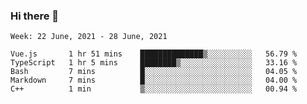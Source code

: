 ### Hi there 👋
<!--START_SECTION:waka-->
```text
Week: 22 June, 2021 - 28 June, 2021

Vue.js       1 hr 51 mins    ██████████████▒░░░░░░░░░░   56.79 % 
TypeScript   1 hr 5 mins     ████████▒░░░░░░░░░░░░░░░░   33.16 % 
Bash         7 mins          █░░░░░░░░░░░░░░░░░░░░░░░░   04.05 % 
Markdown     7 mins          █░░░░░░░░░░░░░░░░░░░░░░░░   04.00 % 
C++          1 min           ▒░░░░░░░░░░░░░░░░░░░░░░░░   00.94 % 
```
<!--END_SECTION:waka-->

<p align="center"> </p>


<!--
**thallard/thallard** is a ✨ _special_ ✨ repository because its `README.md` (this file) appears on your GitHub profile.

Here are some ideas to get you started:

- 🔭 I’m currently working on ...
- 🌱 I’m currently learning ...
- 👯 I’m looking to collaborate on ...
- 🤔 I’m looking for help with ...
- 💬 Ask me about ...
- 📫 How to reach me: ...
- 😄 Pronouns: ...
- ⚡ Fun fact: ...
-->
